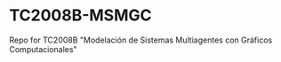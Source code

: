 # TC2008B-MSMGC
Repo for TC2008B "Modelación de Sistemas Multiagentes con Gráficos Computacionales"
